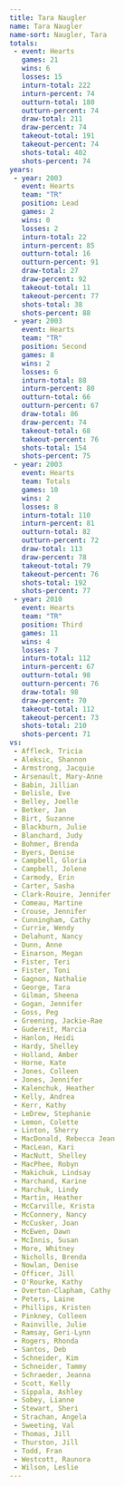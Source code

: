 ```yaml
---
title: Tara Naugler
name: Tara Naugler
name-sort: Naugler, Tara
totals:
 - event: Hearts
   games: 21
   wins: 6
   losses: 15
   inturn-total: 222
   inturn-percent: 74
   outturn-total: 180
   outturn-percent: 74
   draw-total: 211
   draw-percent: 74
   takeout-total: 191
   takeout-percent: 74
   shots-total: 402
   shots-percent: 74
years:
 - year: 2003
   event: Hearts
   team: "TR"
   position: Lead
   games: 2
   wins: 0
   losses: 2
   inturn-total: 22
   inturn-percent: 85
   outturn-total: 16
   outturn-percent: 91
   draw-total: 27
   draw-percent: 92
   takeout-total: 11
   takeout-percent: 77
   shots-total: 38
   shots-percent: 88
 - year: 2003
   event: Hearts
   team: "TR"
   position: Second
   games: 8
   wins: 2
   losses: 6
   inturn-total: 88
   inturn-percent: 80
   outturn-total: 66
   outturn-percent: 67
   draw-total: 86
   draw-percent: 74
   takeout-total: 68
   takeout-percent: 76
   shots-total: 154
   shots-percent: 75
 - year: 2003
   event: Hearts
   team: Totals
   games: 10
   wins: 2
   losses: 8
   inturn-total: 110
   inturn-percent: 81
   outturn-total: 82
   outturn-percent: 72
   draw-total: 113
   draw-percent: 78
   takeout-total: 79
   takeout-percent: 76
   shots-total: 192
   shots-percent: 77
 - year: 2010
   event: Hearts
   team: "TR"
   position: Third
   games: 11
   wins: 4
   losses: 7
   inturn-total: 112
   inturn-percent: 67
   outturn-total: 98
   outturn-percent: 76
   draw-total: 98
   draw-percent: 70
   takeout-total: 112
   takeout-percent: 73
   shots-total: 210
   shots-percent: 71
vs:
 - Affleck, Tricia
 - Aleksic, Shannon
 - Armstrong, Jacquie
 - Arsenault, Mary-Anne
 - Babin, Jillian
 - Belisle, Eve
 - Belley, Joelle
 - Betker, Jan
 - Birt, Suzanne
 - Blackburn, Julie
 - Blanchard, Judy
 - Bohmer, Brenda
 - Byers, Denise
 - Campbell, Gloria
 - Campbell, Jolene
 - Carmody, Erin
 - Carter, Sasha
 - Clark-Rouire, Jennifer
 - Comeau, Martine
 - Crouse, Jennifer
 - Cunningham, Cathy
 - Currie, Wendy
 - Delahunt, Nancy
 - Dunn, Anne
 - Einarson, Megan
 - Fister, Teri
 - Fister, Toni
 - Gagnon, Nathalie
 - George, Tara
 - Gilman, Sheena
 - Gogan, Jennifer
 - Goss, Peg
 - Greening, Jackie-Rae
 - Gudereit, Marcia
 - Hanlon, Heidi
 - Hardy, Shelley
 - Holland, Amber
 - Horne, Kate
 - Jones, Colleen
 - Jones, Jennifer
 - Kalenchuk, Heather
 - Kelly, Andrea
 - Kerr, Kathy
 - LeDrew, Stephanie
 - Lemon, Colette
 - Linton, Sherry
 - MacDonald, Rebecca Jean
 - MacLean, Kari
 - MacNutt, Shelley
 - MacPhee, Robyn
 - Makichuk, Lindsay
 - Marchand, Karine
 - Marchuk, Lindy
 - Martin, Heather
 - McCarville, Krista
 - McConnery, Nancy
 - McCusker, Joan
 - McEwen, Dawn
 - McInnis, Susan
 - More, Whitney
 - Nicholls, Brenda
 - Nowlan, Denise
 - Officer, Jill
 - O'Rourke, Kathy
 - Overton-Clapham, Cathy
 - Peters, Laine
 - Phillips, Kristen
 - Pinkney, Colleen
 - Rainville, Julie
 - Ramsay, Geri-Lynn
 - Rogers, Rhonda
 - Santos, Deb
 - Schneider, Kim
 - Schneider, Tammy
 - Schraeder, Jeanna
 - Scott, Kelly
 - Sippala, Ashley
 - Sobey, Lianne
 - Stewart, Sheri
 - Strachan, Angela
 - Sweeting, Val
 - Thomas, Jill
 - Thurston, Jill
 - Todd, Fran
 - Westcott, Raunora
 - Wilson, Leslie
---
```

